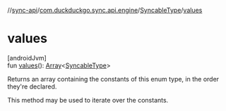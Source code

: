 //[sync-api](../../../index.md)/[com.duckduckgo.sync.api.engine](../index.md)/[SyncableType](index.md)/[values](values.md)

# values

[androidJvm]\
fun [values](values.md)(): [Array](https://kotlinlang.org/api/latest/jvm/stdlib/kotlin/-array/index.html)&lt;[SyncableType](index.md)&gt;

Returns an array containing the constants of this enum type, in the order they're declared.

This method may be used to iterate over the constants.
